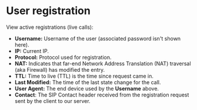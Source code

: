 # User registration

View active registrations (live calls):

+ **Username:** Username of the user (associated password isn't shown here).
+ **IP:** Current IP.
+ **Protocol:** Protocol used for registration.
+ **NAT:** Indicates that far-end Network Address Translation (NAT) traversal (aka Firewall) has modified the entry.
+ **TTL:** Time to live (TTL) is the time since request came in.
+ **Last Modified:** The time of the last state change for the call.
+ **User Agent:** The end device used by the **Username** above.
+ **Contact**: The SIP Contact header received from the registration request sent by the client to our server.
